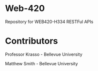 # Web-420
Repository for WEB420-H334 RESTFul APIs
# Contributors
Professor Krasso - Bellevue University

Matthew Smith - Bellevue University
